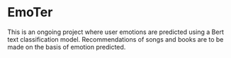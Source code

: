 # EmoTer
This is an ongoing project where user emotions are predicted using a Bert text classification model. 
Recommendations of songs and books are to be made on the basis of emotion predicted. 

